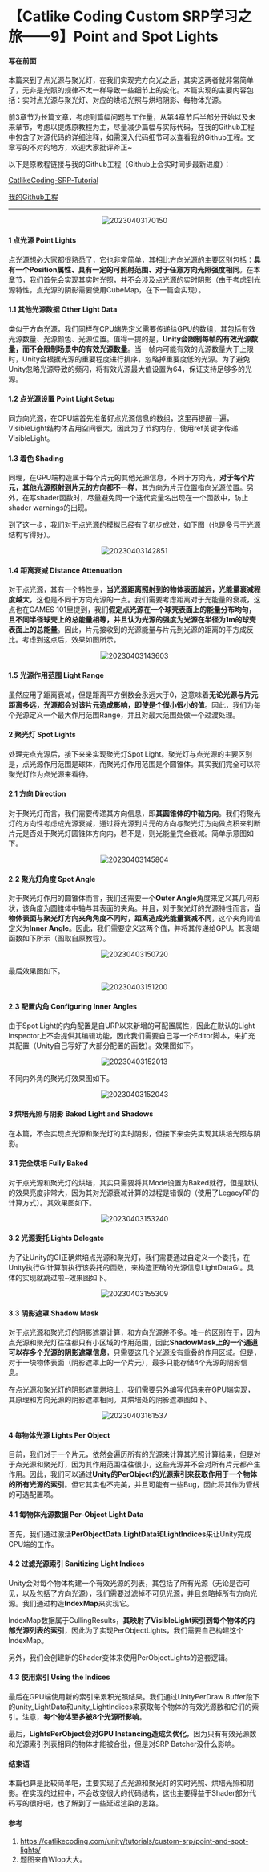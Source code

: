 # 【Catlike Coding Custom SRP学习之旅——9】Point and Spot Lights
#### 写在前面
本篇来到了点光源与聚光灯，在我们实现完方向光之后，其实这两者就非常简单了，无非是光照的规律不太一样导致一些细节上的变化。本篇实现的主要内容包括：实时点光源与聚光灯、对应的烘培光照与烘培阴影、每物体光源。

前3章节为长篇文章，考虑到篇幅问题与工作量，从第4章节后半部分开始以及未来章节，考虑以提炼原教程为主，尽量减少篇幅与实际代码，在我的Github工程中包含了对源代码的详细注释，如需深入代码细节可以查看我的Github工程。文章写的不对的地方，欢迎大家批评斧正~

以下是原教程链接与我的Github工程（Github上会实时同步最新进度）：

[CatlikeCoding-SRP-Tutorial](https://catlikecoding.com/unity/tutorials/custom-srp/)

[我的Github工程](https://github.com/recaeee/CatlikeCoding-Custom-RP)

--- 

<div align=center>

![20230403170150](https://raw.githubusercontent.com/recaeee/PicGo/main/20230403170150.png)

</div>

#### 1 点光源 Point Lights

点光源想必大家都很熟悉了，它也非常简单，其相比方向光源的主要区别包括：**具有一个Position属性、具有一定的可照射范围、对于任意方向光照强度相同**。在本章节，我们首先会实现其实时光照，并不会涉及点光源的实时阴影（由于考虑到光源特性，点光源的阴影需要使用CubeMap，在下一篇会实现）。

#### 1.1 其他光源数据 Other Light Data

类似于方向光源，我们同样在CPU端先定义需要传递给GPU的数组，其包括有效光源数量、光源颜色、光源位置。值得一提的是，**Unity会限制每帧的有效光源数量，而不会限制场景中的有效光源数量**。当一帧内可能有效的光源数量大于上限时，Unity会根据光源的重要程度进行排序，忽略掉重要度低的光源。为了避免Unity忽略光源导致的频闪，将有效光源最大值设置为64，保证支持足够多的光源。

#### 1.2 点光源设置 Point Light Setup

同方向光源，在CPU端首先准备好点光源信息的数组，这里再提醒一遍，VisibleLight结构体占用空间很大，因此为了节约内存，使用ref关键字传递VisibleLight。

#### 1.3 着色 Shading

同理，在GPU端构造属于每个片元的其他光源信息，不同于方向光，**对于每个片元，其他光源照射到片元的方向都不一样**，其方向为片元位置指向光源位置。另外，在写shader函数时，尽量避免同一个迭代变量名出现在一个函数中，防止shader warnings的出现。

到了这一步，我们对于点光源的模拟已经有了初步成效，如下图（也是多亏于光源结构写得好）。

<div align=center>

![20230403142851](https://raw.githubusercontent.com/recaeee/PicGo/main/20230403142851.png)

</div>

#### 1.4 距离衰减 Distance Attenuation

对于点光源，其有一个特性是，**当光源距离照射到的物体表面越远，光能量衰减程度越大**，这也是不同于方向光源的一点。我们需要考虑距离对于光能量的衰减，这点也在GAMES 101里提到，我们**假定点光源在一个球壳表面上的能量分布均匀，且不同半径球壳上的总能量相等，并且认为光源的强度为光源在半径为1m的球壳表面上的总能量**。因此，片元接收到的光源能量与片元到光源的距离的平方成反比。考虑到这点后，效果如图所示。

<div align=center>

![20230403143603](https://raw.githubusercontent.com/recaeee/PicGo/main/20230403143603.png)

</div>

#### 1.5 光源作用范围 Light Range

虽然应用了距离衰减，但是距离平方倒数会永远大于0，这意味着**无论光源与片元距离多远，光源都会对该片元造成影响，即使是个很小很小的值**。因此，我们为每个光源定义一个最大作用范围Range，并且对最大范围处做一个过渡处理。

#### 2 聚光灯 Spot Lights

处理完点光源后，接下来来实现聚光灯Spot Light。聚光灯与点光源的主要区别是，点光源作用范围是球体，而聚光灯作用范围是个圆锥体。其实我们完全可以将聚光灯作为点光源来看待。

#### 2.1 方向 Direction

对于聚光灯而言，我们需要传递其方向信息，即**其圆锥体的中轴方向**。我们将聚光灯的方向性考虑成光源衰减，通过将光源到片元的方向与聚光灯方向做点积来判断片元是否处于聚光灯圆锥体方向内，若不是，则光能量完全衰减。简单示意图如下。

<div align=center>

![20230403145804](https://raw.githubusercontent.com/recaeee/PicGo/main/20230403145804.png)

</div>

#### 2.2 聚光灯角度 Spot Angle

对于聚光灯作用的圆锥体而言，我们还需要一个**Outer Angle**角度来定义其几何形状，该角度为圆锥体中轴与其表面的夹角。并且，对于聚光灯的光源特性而言，**当物体表面与聚光灯方向夹角角度不同时，距离造成光能量衰减不同**，这个夹角阈值定义为**Inner Angle**。因此，我们需要定义这两个值，并将其传递给GPU。其衰竭函数如下所示（图取自原教程）。

<div align=center>

![20230403150720](https://raw.githubusercontent.com/recaeee/PicGo/main/20230403150720.png)

</div>

最后效果图如下。

<div align=center>

![20230403151200](https://raw.githubusercontent.com/recaeee/PicGo/main/20230403151200.png)

</div>

#### 2.3 配置内角 Configuring Inner Angles

由于Spot Light的内角配置是自URP以来新增的可配置属性，因此在默认的Light Inspector上不会提供其编辑功能，因此我们需要自己写一个Editor脚本，来扩充其配置（Unity自己写好了大部分配置的函数）。效果图如下。

<div align=center>

![20230403152013](https://raw.githubusercontent.com/recaeee/PicGo/main/20230403152013.png)

</div>

不同内外角的聚光灯效果图如下。

<div align=center>

![20230403152043](https://raw.githubusercontent.com/recaeee/PicGo/main/20230403152043.png)

</div>

#### 3 烘培光照与阴影 Baked Light and Shadows

在本篇，不会实现点光源和聚光灯的实时阴影，但接下来会先实现其烘培光照与阴影。

#### 3.1 完全烘培 Fully Baked

对于点光源和聚光灯的烘培，其实只需要将其Mode设置为Baked就行，但是默认的效果亮度非常大，因为其对光源衰减计算的过程是错误的（使用了LegacyRP的计算方式）。其效果图如下。

<div align=center>

![20230403153240](https://raw.githubusercontent.com/recaeee/PicGo/main/20230403153240.png)

</div>

#### 3.2 光源委托 Lights Delegate

为了让Unity的GI正确烘培点光源和聚光灯，我们需要通过自定义一个委托，在Unity执行GI计算前执行该委托的函数，来构造正确的光源信息LightDataGI。具体的实现就跳过啦~效果图如下。

<div align=center>

![20230403155309](https://raw.githubusercontent.com/recaeee/PicGo/main/20230403155309.png)

</div>

#### 3.3 阴影遮罩 Shadow Mask

对于点光源和聚光灯的阴影遮罩计算，和方向光源差不多。唯一的区别在于，因为点光源和聚光灯往往都只有小区域的作用范围，因此**ShadowMask上的一个通道可以存多个光源的阴影遮罩信息**，只需要这几个光源没有重叠的作用区域。但是，对于一块物体表面（阴影遮罩上的一个片元），最多只能存储4个光源的阴影信息。

在点光源和聚光灯的阴影遮罩烘培上，我们需要另外编写代码来在GPU端实现，其原理和方向光源的阴影遮罩相同。其烘培处的阴影遮罩图如下。

<div align=center>

![20230403161537](https://raw.githubusercontent.com/recaeee/PicGo/main/20230403161537.png)

</div>

#### 4 每物体光源 Lights Per Object

目前，我们对于一个片元，依然会遍历所有的光源来计算其光照计算结果，但是对于点光源和聚光灯，因为其作用范围往往很小，这些光源并不会对所有片元都产生作用。因此，我们可以通过**Unity的PerObject的光源索引来获取作用于一个物体的所有光源的索引**。但它其实也不完美，并且可能有一些Bug，因此将其作为管线的可选配置项。

#### 4.1 每物体光源数据 Per-Object Light Data

首先，我们通过激活**PerObjectData.LightData和LightIndices**来让Unity完成CPU端的工作。

#### 4.2 过滤光源索引 Sanitizing Light Indices

Unity会对每个物体构建一个有效光源的列表，其包括了所有光源（无论是否可见，以及包括了方向光源），我们需要过滤掉不可见光源，并且忽略掉所有方向光源。我们通过构造**IndexMap**来实现它。

IndexMap数据属于CullingResults，**其映射了VisibleLight索引到每个物体的内部光源列表的索引**，因此为了实现PerObjectLights，我们需要自己构建这个IndexMap。

另外，我们会创建新的Shader变体来使用PerObjectLights的这套逻辑。

#### 4.3 使用索引 Using the Indices

最后在GPU端使用新的索引来累积光照结果。我们通过UnityPerDraw Buffer段下的unity_LightData和unity_LightIndices来获取每个物体的有效光源数和它们的索引。注意，**每个物体至多被8个光源所影响**。

最后，**LightsPerObject会对GPU Instancing造成负优化**，因为只有有效光源数和光源索引列表相同的物体才能被合批，但是对SRP Batcher没什么影响。

#### 结束语

本篇也算是比较简单吧，主要实现了点光源和聚光灯的实时光照、烘培光照和阴影。在实现的过程中，不会改变很大的代码结构，这也主要得益于Shader部分代码写的很好吧，也了解到了一些延迟渲染的思路。

#### 参考

1. https://catlikecoding.com/unity/tutorials/custom-srp/point-and-spot-lights/
2. 题图来自Wlop大大。